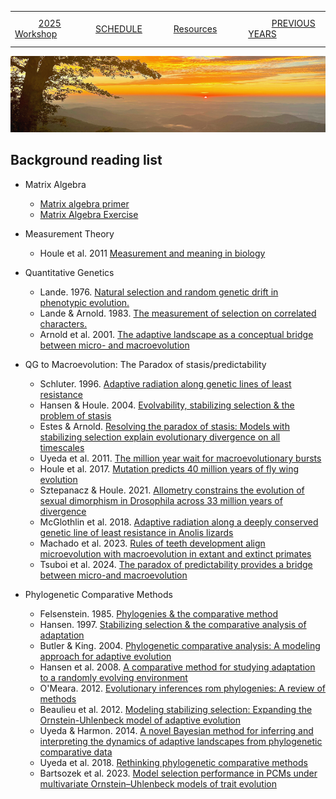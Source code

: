 
|        |        |        |    |
|--------|---------------------------------------------|--------------------|------------------------------------------|
| &nbsp;&nbsp;&nbsp;&nbsp;&nbsp;&nbsp;&nbsp;&nbsp;&nbsp; [2025 Workshop](/index.html) &nbsp;&nbsp;&nbsp;&nbsp;&nbsp;&nbsp;&nbsp;&nbsp;&nbsp; | &nbsp;&nbsp;&nbsp;&nbsp;&nbsp;&nbsp;&nbsp;&nbsp;&nbsp;&nbsp;&nbsp;&nbsp; [SCHEDULE](/2025/schedule.html) &nbsp;&nbsp;&nbsp;&nbsp;&nbsp;&nbsp;&nbsp;&nbsp;&nbsp; | &nbsp;&nbsp;&nbsp;&nbsp;&nbsp;&nbsp;&nbsp;&nbsp;&nbsp;&nbsp;&nbsp;&nbsp; [Resources](/2025/resources.html) &nbsp;&nbsp;&nbsp;&nbsp;&nbsp;&nbsp;&nbsp;&nbsp;&nbsp; | &nbsp;&nbsp;&nbsp;&nbsp;&nbsp;&nbsp;&nbsp;&nbsp;&nbsp; [PREVIOUS YEARS](2025/previous.md) &nbsp;&nbsp;&nbsp;&nbsp;&nbsp;&nbsp; |


<div align="left">
<img src="../media/SWVirginiaMtns.jpg" alt="[Southwest Virigina Mountains]">
</div>
<P>

## Background reading list ##

* Matrix Algebra
  * [Matrix algebra primer](/2025/otherresources/Appendix1.pdf)
  * [Matrix Algebra Exercise](/2025/otherresources/Matrix_algebra_session_rev2.Rmd)
  
* Measurement Theory
  * Houle et al. 2011 [Measurement and meaning in biology](https://www.bio.fsu.edu/dhoule/Publications/Houle@@11Measurement.pdf)
  
* Quantitative Genetics
  * Lande. 1976. [Natural selection and random genetic drift in phenotypic evolution.](/papers/Lande1976NaturalSelection&RandomGeneticDriftonPhenotypicCharacters.pdf)
  * Lande & Arnold. 1983. [The measurement of selection on correlated characters.](https://stevanjarnold.com/wp-content/uploads/2021/05/The_Measurement_of_Selection_on_Correlated_Charact.pdf)
  * Arnold et al. 2001. [The adaptive landscape as a conceptual bridge between micro- and macroevolution](https://stevanjarnold.com/wp-content/uploads/2021/05/10.1.1.482.4209.pdf)

* QG to Macroevolution: The Paradox of stasis/predictability
  * Schluter. 1996. [Adaptive radiation along genetic lines of least resistance](https://www.zoology.ubc.ca/~schluter/reprints/schluter%201996%20evolution%20genetic%20lines%20least%20resistance.pdf)
  * Hansen & Houle. 2004. [Evolvability, stabilizing selection & the problem of stasis](/papers/HansenHoule2004EvolvabilityStabilizingSelection&ProblemofStasis.pdf)
  * Estes & Arnold. [Resolving the paradox of stasis: Models with stabilizing selection explain evolutionary divergence on all timescales](http://plethodon.science.oregonstate.edu/docs/Estes_2007.pdf)
  * Uyeda et al. 2011. [The million year wait for macroevolutionary bursts](/papers/Uyedaetal2011TheMillionYearWaitforMacroevolutionaryBursts.pdf)
  * Houle et al. 2017. [Mutation predicts 40 million years of fly wing evolution](/papers/Houleetal2017/MutationPredicts40MillionYears.pdf)
  * Sztepanacz & Houle. 2021. [Allometry constrains the evolution of sexual dimorphism in Drosophila across 33 million years of divergence](https://www.bio.fsu.edu/dhoule/Publications/Sztepanacz@Houle21.pdf)
  * McGlothlin et al. 2018. [Adaptive radiation along a deeply conserved genetic line of least resistance in Anolis lizards](https://www.mcglothlin.biol.vt.edu/wp-content/uploads/2018/12/evl2018.pdf)
  * Machado et al. 2023. [Rules of teeth development align microevolution with macroevolution in extant and extinct primates](/papers/Machadoetal2023RulesofTeethDevelopmentAlignMicroevolutionWithMacroevolutioninPrimates.pdf)
  * Tsuboi et al. 2024. [The paradox of predictability provides a bridge between micro-and macroevolution](/papers/Tsuboietal2024TheParadoxofPredictability.pdf)
  
* Phylogenetic Comparative Methods
  * Felsenstein. 1985. [Phylogenies & the comparative method](/papers/Felsenstein1985Phylogenies&TheComparativeMethod.pdf)
  * Hansen. 1997. [Stabilizing selection & the comparative analysis of adaptation](/papers/Hansen1997StabilizingSelection&theComparativeAnalysisOfAdaptation.pdf)
  * Butler & King. 2004. [Phylogenetic comparative analysis: A modeling approach for adaptive evolution](http://www2.hawaii.edu/~mbutler/PDFs/ButlerKing04.pdf)
  * Hansen et al. 2008. [A comparative method for studying adaptation to a randomly evolving environment](/papers/Hansenetal2008AComparativeMethodForStudyingAdaptationtoaRandomlyEvolvingEnvironment.pdf)
  * O'Meara. 2012. [Evolutionary inferences rom phylogenies: A review of methods](/papers/OMeara2012EvolutionaryInferencesfromPhylogeniesReview.pdf)
  * Beaulieu et al. 2012. [Modeling stabilizing selection: Expanding the Ornstein-Uhlenbeck model of adaptive evolution](https://d1wqtxts1xzle7.cloudfront.net/33309561/Beaulieu_et_at_2012-libre.pdf?1395771266=&response-content-disposition=inline%3B+filename%3DModeling_stabilizing_selection_expanding.pdf&Expires=1749056592&Signature=eqGhndc-dTWhWAqxfcq-vucLpsUfGMQq8Hv~sTUwKokfHDAj4qxdgWl-zU4C4fpsJzJ2YCVn9MWlLyD-C1wJwEnZJdaVyVVv-TOaWGBzpVSGhLypviKv1mk-0tKZWxaWepz3Vqv3KDNpK3v96a4tfz96pPYwlcU5PG3kcj0U6~2ahtIYfakqSGxqrxXJyYEC2v4SI2WjNgXCmL2YR~Qya3ZZA7W4ChYzDFMfgUq-6dY34rVRyRQx-3iF5wt-9ZdZUMYJf6REozdRjdSLKZBiqYP1Kya73k3LnwLAZkyXP-lS2pfAReK5SsPJ~ZG5qXN3DyGrGRuYhW15UG77jLImUw__&Key-Pair-Id=APKAJLOHF5GGSLRBV4ZA)
  * Uyeda & Harmon. 2014. [A novel Bayesian method for inferring and interpreting the dynamics of adaptive landscapes from phylogenetic comparative data](https://lukejharmon.github.io/assets/Syst%20Biol-2014-Uyeda-902-18.pdf)
  * Uyeda et al. 2018. [Rethinking phylogenetic comparative methods](/papers/Uyedaetal2018RethinkingPCMs.pdf)
  * Bartsozek et al. 2023. [Model selection performance in PCMs under
multivariate Ornstein–Uhlenbeck models of trait evolution](/papers/Bartoszeketal2023ModelSelectionPerformanceinPhylogeneticComparativeMethodsUnderMultivariateOrnstein-UhlenbeckModelsofTraitEvolution.pdf)
  